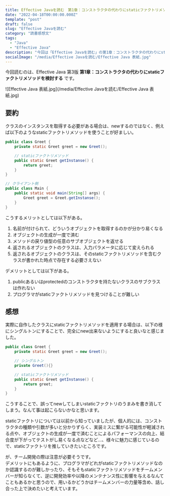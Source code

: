 ```yaml
---
title: Effective Javaを読む　第1章：コンストラクタの代わりにstaticファクトリメソッドを検討する
date: "2022-04-18T00:00:00.000Z"
template: "post"
draft: false
slug: "Effective Javaを読む"
category: "読書感想文"
tags:
  - "Java"
  - "Effective Java"
description: "今回は「Effective Javaを読む」の第1章：コンストラクタの代わりにstaticファクトリメソッドを検討するを読みたいと思います。"
socialImage: "/media/Effective Javaを読む/Effective Java 表紙.jpg"
---
```

今回読むのは、Effective Java 第3版 **第1章：コンストラクタの代わりにstaticファクトリメソッドを検討する** です。

![Effective Java 表紙.jpg](/media/Effective Javaを読む/Effective Java 表紙.jpg)
## 要約
クラスのインスタンスを取得する必要がある場合は、newするのではなく、例えば以下のようなstaticファクトリメソッドを使うことが好ましい。<br>
```Java
public class Greet {
	private static Greet greet = new Greet();

	// staticファクトリメソッド
	public static Greet getInstanse() {
		return greet;
	}
}
```
```Java
// クライアント側
public class Main {
	public static void main(String[] args) {
		Greet greet = Greet.getInstanse();
	}
}
```

こうするメリットとしては以下がある。
1. 名前が付けられて、どういうオブジェクトを取得するのかが分かり易くなる
1. オブジェクトの生成が一度で済む
1. メソッドの戻り値型の任意のサブオブジェクトを返せる
1. 返されるオブジェクトのクラスは、入力パラメータに応じて変えられる
1. 返されるオブジェクトのクラスは、そのstaticファクトリメソッドを含むクラスが書かれた時点で存在する必要さえない

デメリットとしては以下がある。
1. publicあるいはprotectedのコンストラクタを持たないクラスのサブクラスは作れない
1. プログラマがstaticファクトリメソッドを見つけることが難しい

## 感想
実際に自作したクラスにstaticファクトリメソッドを適用する場合は、以下の様にシングルトンにすることで、完全にnew出来ないようにすると良いなと感じました。
```Java
public class Greet {
	private static Greet greet = new Greet();

	// シングルトン
	private Greet(){}

	// staticファクトリメソッド
	public static Greet getInstanse() {
		return greet;
	}
}
```
こうすることで、誤ってnewしてしまいstaticファクトリのうまみを書き消してしまう。なんて事は起こらないかなと思います。<br>

staticファクトリについては以前から知っていましたが、個人的には、コンストラクタの種類や引数が多いと分かりずらく、実装ミスに繋がる可能性が軽減される点や、オブジェクトの生成が一度で済むことによるパフォーマンスの向上、結合度が下がってテストがし易くなる点などなど…、様々に魅力に感じているので、staticファクトリを推していきたいところです。

が、チーム開発の際は注意が必要そうです。<br>
デメリットにもあるように、プログラマがどれがstaticファクトリメソッドなのか認識するのが難しかったり、そもそもstaticファクトリメソッドをチームメンバーが知らなくて、逆に開発効率や以降のメンテナンス性に影響を与えるなんてこともあるかと思うので、用いるかどうかはチームメンバーの力量等含め、話し合った上で決めたいと考えています。